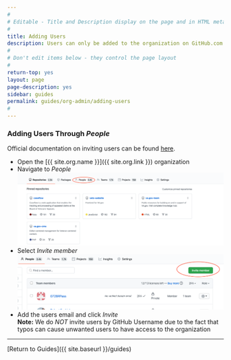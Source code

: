 ```yaml
---
#
# Editable - Title and Description display on the page and in HTML meta tags
#
title: Adding Users
description: Users can only be added to the organization on GitHub.com by requesting an invitation.  
#
# Don't edit items below - they control the page layout
#
return-top: yes
layout: page
page-description: yes
sidebar: guides
permalink: guides/org-admin/adding-users
#
---
```


### Adding Users Through *People*

Official documentation on inviting users can be found [here](https://docs.github.com/en/github/setting-up-and-managing-organizations-and-teams/inviting-users-to-join-your-organization).

* Open the [{{ site.org.name }}]({{ site.org.link }}) organization
* Navigate to *People*
![people location](imgs/manage-users.1.png)
* Select *Invite member*
![invite members button location](imgs/invite-users.1.png)
* Add the users email and click *Invite*  
**Note:** We do *NOT* invite users by GitHub Username due to the fact that typos can cause unwanted users to have access to the organization

---

[Return to Guides]({{ site.baseurl }}/guides)
